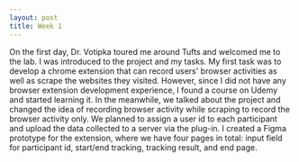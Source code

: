 ```yaml
---
layout: post
title: Week 1
---
```


On the first day, Dr. Votipka toured me around Tufts and welcomed me to the lab. I was introduced to the project and my tasks. My first task was to develop a chrome extension that can record users' browser activities as well as scrape the websites they visited. However, since I did not have any browser extension development experience, I found a course on Udemy and started learning it. In the meanwhile, we talked about the project and changed the idea of recording browser activity while scraping to record the browser activity only. We planned to assign a user id to each participant and upload the data collected to a server via the plug-in. I created a Figma prototype for the extension, where we have four pages in total: input field for participant id, start/end tracking, tracking result, and end page. 

